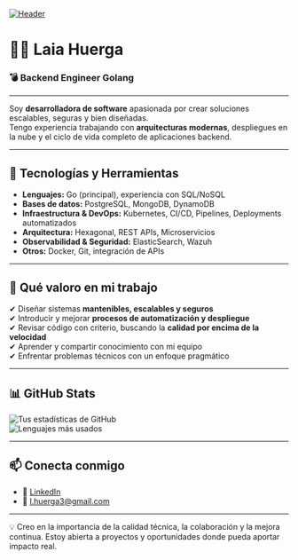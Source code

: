 [![Header](./github-header.png)](url)

# 👩‍💻 Laia Huerga 
### 💣 Backend Engineer Golang

---

Soy **desarrolladora de software** apasionada por crear soluciones escalables, seguras y bien diseñadas.  
Tengo experiencia trabajando con **arquitecturas modernas**, despliegues en la nube y el ciclo de vida completo de aplicaciones backend.  

---

## 🚀 Tecnologías y Herramientas

- **Lenguajes:** Go (principal), experiencia con SQL/NoSQL  
- **Bases de datos:** PostgreSQL, MongoDB, DynamoDB  
- **Infraestructura & DevOps:** Kubernetes, CI/CD, Pipelines, Deployments automatizados  
- **Arquitectura:** Hexagonal, REST APIs, Microservicios  
- **Observabilidad & Seguridad:** ElasticSearch, Wazuh  
- **Otros:** Docker, Git, integración de APIs  

---

## 📌 Qué valoro en mi trabajo

✔ Diseñar sistemas **mantenibles, escalables y seguros**  
✔ Introducir y mejorar **procesos de automatización y despliegue**  
✔ Revisar código con criterio, buscando la **calidad por encima de la velocidad**  
✔ Aprender y compartir conocimiento con mi equipo  
✔ Enfrentar problemas técnicos con un enfoque pragmático  

---

## 📊 GitHub Stats
![Tus estadísticas de GitHub](https://github-readme-stats.vercel.app/api?username=TU-USUARIO&show_icons=true&theme=tokyonight)  
![Lenguajes más usados](https://github-readme-stats.vercel.app/api/top-langs/?username=TU-USUARIO&layout=compact&theme=tokyonight)  

---

## 📫 Conecta conmigo
- 💼 [LinkedIn](https://www.linkedin.com/in/laia-huerga)
- 📧 l.huerga3@gmail.com 

---
💡 Creo en la importancia de la calidad técnica, la colaboración y la mejora continua. Estoy abierta a proyectos y oportunidades donde pueda aportar impacto real.
